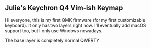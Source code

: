 ## Julie's Keychron Q4 Vim-ish Keymap
Hi everyone, this is my first QMK firmware (for my first customizable keyboard). It only has two layers
right now. I'll eventually add macOS support too, but I only use Windows nowadays.

The base layer is completely normal QWERTY